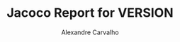---
title: Jacoco Report for VERSION
author: Alexandre Carvalho
menu_title: VERSION
category: jacoco_reports
layout: iframe
iframe_url: /docs/VERSION/site/jacoco/index.html
order: ORDER
---